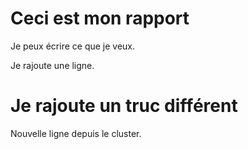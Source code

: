 # Ceci est mon rapport

Je peux écrire ce que je veux.

Je rajoute une ligne.

# Je rajoute un truc différent

Nouvelle ligne depuis le cluster.

